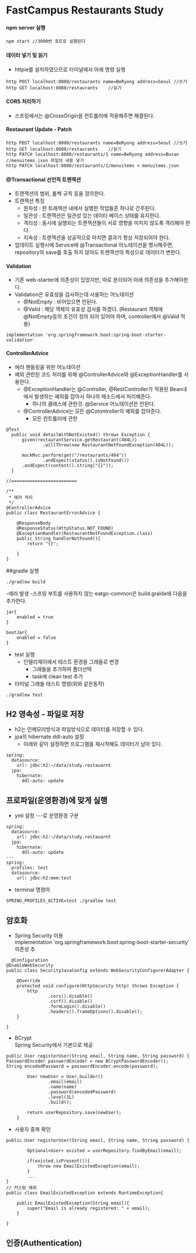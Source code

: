 # FastCampus Restaurants Study

#### npm server 실행
```
npm start //3000번 포트로 실행된다
```
#### 데이터 넣기 및 읽기
- httpie를 설치하였으므로 터미널에서 아래 명령 실행
~~~
http POST localhost:8080/restaurants name=BeRyong address=Seoul //쓰기
http GET localhost:8080/restaurants    //읽기
~~~

#### CORS 처리하기
- 스프링에서는 @CrossOrigin을 컨트롤러에 적용해주면 해결된다.

#### Restaurant Update - Patch
~~~
http POST localhost:8080/restaurants name=BeRyong address=Seoul //쓰기
http GET localhost:8080/restaurants    //읽기
http PATCH localhost:8080/restaurants/1 name=BeRyong address=Busan
//menuitems.json 파일의 내용 넣기
http PATCH localhost:8080/restaurants/1/menuitems < menuitems.json
~~~

#### @Transactional 선언적 트랜잭션
- 트랜잭션의 범위, 롤백 규칙 등을 정의한다.
- 트랜잭션 특징
    - 원자성 : 한 트래잭션 내에서 실행한 작업들흔 하나로 간주된다.
    - 일관성 : 트랜잭션은 일관성 있는 데이터 베이스 상태를 유지한다.
    - 격리성 : 동시에 실행되는 트랜잭션들이 서로 영향을 미치지 않도록 격리해야 한다.
    - 지속성 : 트랜잭션을 성공적으로 마치면 결과가 항상 저장되어야 한다.
- 업데이트 실행시에 Service에 @Transactional 어노테이션을 명시해주면, repository의 save를 호출 하지 않아도 트랜잭션의 특성으로 데이터가 변한다.

#### Validation
- 기존 web-starter에 의존성이 있었지만, 따로 분리되어 아래 의존성을 추가해야한다.
- Validation은 유효성을 검사하는데 사용하는 어노테이션
  - @NotEmpty : 비어있으면 안된다. 
  - @Valid : 해당 객체의 유효성 검사를 하겠다. (Restaurant 객체에 @NotEmpty등의 조건이 정의 되어 있어야 하며, controller에서 @Valid 적용)
~~~
implementation 'org.springframework.boot:spring-boot-starter-validation'
~~~
#### ControllerAdvice
- 에러 핸들링을 위한 어노테이션
- 예외 관련된 코드 처리를 위해 @ControllerAdvice와 @ExceptionHandler를 사용한다.
  - @ExceptionHandler는 @Controller, @RestController가 적용된 Bean내에서 발생하는 예외를 잡아서 하나의 메소드에서 처리해준다.
     - 하나의 클래스에 관한것. @Service 어노테이션은 안된다.
  - @ControllerAdvice는 모든 @Cotontroller의 예외를 잡아준다.
    - 모든 컨트롤러에 관한
~~~
@Test
  public void detailWithNotExisted() throws Exception {
      given(restaurantService.getRestaurant(404L))
              .willThrow(new RestaurantNotFoundException(404L));

      mockMvc.perform(get("/restaurants/404"))
              .andExpect(status().isNotFound())
      .andExpect(content().string("{}"));
  }
  
//=========================

/**
 * 에러 처리
 */
@ControllerAdvice
public class RestaurantErrorAdvice {

    @ResponseBody
    @ResponseStatus(HttpStatus.NOT_FOUND)
    @ExceptionHandler(RestaurantNotFoundException.class)
    public String handlerNotFound(){
        return "{}";

    }
}
~~~
##gradle 실행
~~~
./gradlew build
~~~
-에러 발생
  -스프링 부트를 사용하지 않는 eatgo-common은 build.gralde에 다음을 추가한다.
~~~
jar{
    enabled = true
}

bootJar{
    enabled = false
}
~~~
- test 실행
  - 인텔리제이에서 테스트 환경을 그래들로 변경 
    - 그래들을 추가하여 폴더선택
    - task에 clean test 추가
- 터미널 그래들 테스트 명령(위와 같은동작)
~~~
./gradlew test
~~~
## H2 영속성 - 파일로 저장
- h2는 인메모리방식과 파일방식으로 데이터를 저장할 수 있다.
- jpa의 hibernate ddl-auto 설정
  - 아래와 같이 설정하면 프로그램을 재시작해도 데이터가 남아 있다.
~~~
spring:
  datasource:
    url: jdbc:h2:~/data/study.restauarnt
  jpa:
    hibernate:
      ddl-auto: update
~~~
## 프로파일(운영환경)에 맞게 실행
- yml 설정 ---로 운영환경 구분
~~~
spring:
  datasource:
    url: jdbc:h2:~/data/study.restauarnt
  jpa:
    hibernate:
      ddl-auto: update
---
spring:
  profiles: test
  datasource:
    url: jdbc:h2:mem:test
~~~
- terminal 명령어
~~~
SPRING_PROFILES_ACTIVE=test ./gradlew test
~~~
## 암호화
- Spring Security 이용
  <br> implementation 'org.springframework.boot:spring-boot-starter-security' 의존성 추
  
~~~
  @Configuration
@EnableWebSecurity
public class SecurityJavaConfig extends WebSecurityConfigurerAdapter {

    @Override
    protected void configure(HttpSecurity http) throws Exception {
        http
                .cors().disable()
                .csrf().disable()
                .formLogin().disable()
                .headers().frameOptions().disable();
    }

}
  ~~~
- BCrypt
<br> Spring Security에서 기본으로 제공
~~~
public User registerUser(String email, String name, String password) {
PasswordEncoder passwordEncoder = new BCryptPasswordEncoder();
String encodedPassword = passwordEncoder.encode(password);

        User newUser = User.builder()
                .email(email)
                .name(name)
                .password(encodedPassword)
                .level(1L)
                .build();

        return userRepository.save(newUser);
    }
~~~
- 사용자 중복 확인
~~~
public User registerUser(String email, String name, String password) {

        Optional<User> existed = userRepository.findByEmail(email);

        if(existed.isPresent()){
            throw new EmailExistedException(email);
        }
        ...
}
// 커스텀 예외
public class EmailExistedException extends RuntimeException{

    public EmailExistedException(String email){
        super("Email is already registered: " + email);
    }

}
~~~
## 인증(Authentication)
